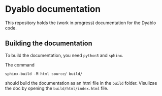 # Dyablo documentation

This repository holds the (work in progress) documentation for the Dyablo code. 

## Building the documentation

To build the documentation, you need `python3` and `sphinx`.

The command 

```
sphinx-build -M html source/ build/
```

should build the documentation as an html file in the `build` folder. Visulizae the doc by opening the `build/html/index.html` file.
